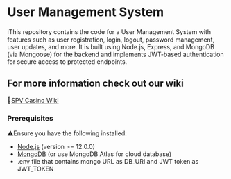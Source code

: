 # User Management System

ℹ️This repository contains the code for a User Management System with features such as user registration, login, logout, password management, user updates, and more. It is built using Node.js, Express, and MongoDB (via Mongoose) for the backend and implements JWT-based authentication for secure access to protected endpoints.

## For more information check out our wiki

📝[SPV Casino Wiki](https://github.com/SPV-Podskupina/backend)

### Prerequisites

⚠️Ensure you have the following installed:
- [Node.js](https://nodejs.org/) (version >= 12.0.0)
- [MongoDB](https://www.mongodb.com/) (or use MongoDB Atlas for cloud database)
- .env file that contains mongo URL as DB_URI and JWT token as JWT_TOKEN

